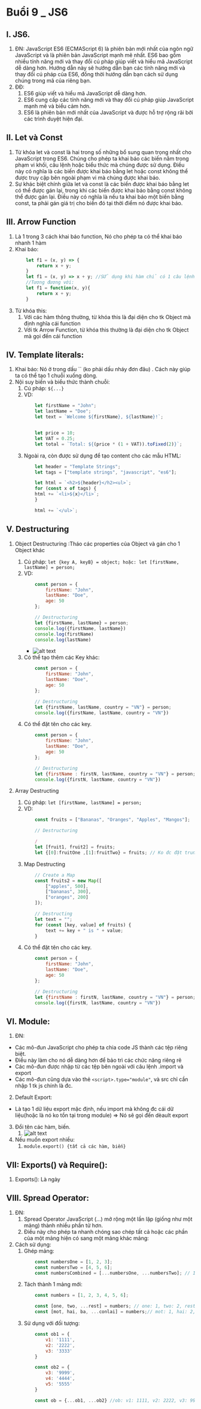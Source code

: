 # Buổi 9 _ JS6

## I. JS6.
1. ĐN: JavaScript ES6 (ECMAScript 6) là phiên bản mới nhất của ngôn ngữ JavaScript và là phiên bản JavaScript mạnh mẽ nhất. ES6 bao gồm nhiều tính năng mới và thay đổi cú pháp giúp viết và hiểu mã JavaScript dễ dàng hơn. Hướng dẫn này sẽ hướng dẫn bạn các tính năng mới và thay đổi cú pháp của ES6, đồng thời hướng dẫn bạn cách sử dụng chúng trong mã của riêng bạn.
2. ĐĐ: 
   1. ES6 giúp viết và hiểu mã JavaScript dễ dàng hơn. 
   2. ES6 cung cấp các tính năng mới và thay đổi cú pháp giúp JavaScript mạnh mẽ và biểu cảm hơn. 
   3. ES6 là phiên bản mới nhất của JavaScript và được hỗ trợ rộng rãi bởi các trình duyệt hiện đại.

## II. Let và Const
1. Từ khóa let và const là hai trong số những bổ sung quan trọng nhất cho JavaScript trong ES6. Chúng cho phép ta khai báo các biến nằm trong phạm vi khối, câu lệnh hoặc biểu thức mà chúng được sử dụng. Điều này có nghĩa là các biến được khai báo bằng let hoặc const không thể được truy cập bên ngoài phạm vi mà chúng được khai báo.
2. Sự khác biệt chính giữa let và const là các biến được khai báo bằng let có thể được gán lại, trong khi các biến được khai báo bằng const không thể được gán lại. Điều này có nghĩa là nếu ta khai báo một biến bằng const, ta phải gán giá trị cho biến đó tại thời điểm nó được khai báo.

## III. Arrow Function
1. Là 1 trong 3 cách khai báo function, Nó cho phép ta có thể khai báo nhanh 1 hàm
2. Khai báo:
    ```js
        let f1 = (x, y) => {
            return x + y;
        }
        let f1 = (x, y) => x + y; //SỬ dụng khi hàm chỉ có 1 câu lệnh, và chỉ có 1 giá trị trar về => Bỏ đc return. 
        //Tương đương với:
        let f1 = function(x, y){
            return x + y;
        }

    ```
3. Từ khóa this:
   1. Với các hàm thông thường, từ khóa this là đại diện cho tk Object mà định nghĩa cái function
   2. Với tk Arrow Function, từ khóa this thường là đại diện cho tk Object mà gọi đến cái function

## IV. Template literals:
1. Khai báo: Nó ở trong dấu `` (ko phải dấu nháy đơn đâu) . Cách này giúp ta có thể tạo 1 chuỗi xuống dòng.
2. Nội suy biến và biểu thức thành chuỗi:
   1. Cú pháp: `${...}` 
   2. VD: 
        ```js
            let firstName = "John";
            let lastName = "Doe";
            let text = `Welcome ${firstName}, ${lastName}!`;


            let price = 10;
            let VAT = 0.25;
            let total = `Total: ${(price * (1 + VAT)).toFixed(2)}`;
        ```
   3. Ngoài ra, còn được sử dụng để tạo content cho các mẫu HTML:
        ```js
            let header = "Template Strings";
            let tags = ["template strings", "javascript", "es6"];

            let html = `<h2>${header}</h2><ul>`;
            for (const x of tags) {
            html += `<li>${x}</li>`;
            }

            html += `</ul>`;
        ```

## V. Destructuring
1. Object Destructuring :Tháo các properties của Object và gán cho 1 Object khác
   1. Cú pháp: `let {key A, keyB} = object; hoặc: let [firstName, lastName] = person;` 
   2. VD: 
        ```js
            const person = {
                firstName: "John",
                lastName: "Doe",
                age: 50
            };

            // Destructuring
            let {firstName, lastName} = person;
            console.log({firstName, lastName})
            console.log(firstName)
            console.log(lastName)
        ```
        - ![alt text](image.png)
   3. Có thể tạo thêm các Key khác:
        ```js
            const person = {
                firstName: "John",
                lastName: "Doe",
                age: 50
            };

            // Destructuring
            let {firstName, lastName, country = "VN"} = person;
            console.log({firstName, lastName, country = "VN"})
        ```
   4. Có thể đặt tên cho các key.
        ```js
            const person = {
                firstName: "John",
                lastName: "Doe",
                age: 50
            };

            // Destructuring
            let {firstName : firstN, lastName, country = "VN"} = person;
            console.log({firstN, lastName, country = "VN"})
        ```


2. Array  Destructing
   1. Cú pháp: `let [firstName, lastName] = person;` 
   2. VD: 
        ```js
            const fruits = ["Bananas", "Oranges", "Apples", "Mangos"];

            // Destructuring

            /
            let [fruit1, fruit2] = fruits;
            let {[0]:fruitOne ,[1]:fruitTwo} = fruits; // Ko đc đặt trung tên key vs tk destruc trên
        ```
   3. Map Destructing
        ```js
            // Create a Map
            const fruits2 = new Map([
                ["apples", 500],
                ["bananas", 300],
                ["oranges", 200]
            ]);

            // Destructing
            let text = "";
            for (const [key, value] of fruits) {
                text += key + " is " + value;
            }
        ```
   4. Có thể đặt tên cho các key.
        ```js
            const person = {
                firstName: "John",
                lastName: "Doe",
                age: 50
            };

            // Destructuring
            let {firstName : firstN, lastName, country = "VN"} = person;
            console.log({firstN, lastName, country = "VN"})
        ```

## VI. Module:
1. ĐN:
- Các mô-đun JavaScript cho phép ta chia code JS thành các tệp riêng biệt.
- Điều này làm cho nó dễ dàng hơn để bảo trì các chức năng riêng rẽ
- Các mô-đun được nhập từ các tệp bên ngoài với câu lệnh .import và export
- Các mô-đun cũng dựa vào thẻ `<script>.type="module"`, và src chỉ cần nhập 1 tk js chính là đc.
2. Default Export:
- Là tạo 1 dữ liệu export mặc định, nếu import mà không đc cái dữ liệu(hoặc là nó ko tồn tại trong module) => Nó sẽ gọi đến dèault export
3. Đổi tên các hàm, biến.
   1. ![alt text](image-14.png)
4. Nếu muốn export nhiều:
   1. `module.export() {tất cả các hàm, biến}`

## VII: Exports() và Require():
1. Exports(): Là ngày 

## VIII. Spread Operator:
1. ĐN:
   1. Spread Operator JavaScript (...) mở rộng một lần lặp (giống như một mảng) thành nhiều phần tử hơn.
   2. Điều này cho phép ta nhanh chóng sao chép tất cả hoặc các phần của một mảng hiện có sang một mảng khác mảng:
2. Cách sử dụng:
   1. Ghép mảng:
        ```js
            const numbersOne = [1, 2, 3];
            const numbersTwo = [4, 5, 6];
            const numbersCombined = [...numbersOne, ...numbersTwo]; // 1, 2, 3, 4, 5, 6
        ```
   2. Tách thành 1 mảng mới:
        ```js
            const numbers = [1, 2, 3, 4, 5, 6];

            const [one, two, ...rest] = numbers; // one: 1, two: 2, rest:3, 4, 5, 6
            const [mot, hai, ba, ...conlai] = numbers;// mot: 1, hai: 2, ba: 3, rest: 4, 5, 6
        ```
   3. Sử dụng với đối tượng:
        ```js
            const ob1 = {
                v1: '1111',
                v2: '2222',
                v3: '3333'
            }

            const ob2 = {
                v3: '9999',
                v4: '4444',
                v5: '5555'
            }

            const ob = {...ob1, ...ob2} //ob: v1: 1111, v2: 2222, v3: 9999, v4: 4444, v5: 5555
        ```